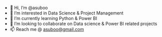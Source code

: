- 👋 Hi, I’m @asuboo
- 👀 I’m interested in Data Science & Project Management
- 🌱 I’m currently learning Python & Power BI
- 💞️ I’m looking to collaborate on Data science & Power BI related projects
- 📫 Reach me @ asuboo@gmail.com

<!---
asuboo/asuboo is a ✨ special ✨ repository because its `README.md` (this file) appears on your GitHub profile.
You can click the Preview link to take a look at your changes.
--->
